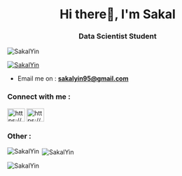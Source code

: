 

<h1 align="center">Hi there👋, I'm Sakal</h1>
<h3 align="center">Data Scientist Student</h3>

<p align="left"> <img src="https://komarev.com/ghpvc/?username=SakalYin&label=Profile%20views&color=brightgreen" alt="SakalYin" /> </p>

<p align="left"> <a href="https://github.com/ryo-ma/github-profile-trophy"><img src="https://github-profile-trophy.vercel.app/?username=SakalYin" alt="SakalYin" /></a> </p>

- Email me on : **sakalyin95@gmail.com**

<h3 align="left">Connect with me :</h3>
<p align="left">
<a href="https://www.linkedin.com/in/sakal-yin-8a7877241/" target="blank"><img align="center" src="https://raw.githubusercontent.com/rahuldkjain/github-profile-readme-generator/master/src/images/icons/Social/linked-in-alt.svg" alt="https://www.linkedin.com/in/sakal-yin-8a7877241/" height="30" width="40" /></a>
<a href="https://www.kaggle.com/sakalyin" target="blank"><img align="center" src="https://raw.githubusercontent.com/rahuldkjain/github-profile-readme-generator/master/src/images/icons/Social/kaggle.svg" alt="https://www.kaggle.com/sakalyin" height="30" width="40" /></a>
</p>

<h3 align="left">Other :</h3>
<p align="left"><img align="left" src="https://github-readme-stats.vercel.app/api/top-langs?username=SakalYin&show_icons=true&locale=en&layout=compact" alt="SakalYin" /></p>

<p align="left">&nbsp;<img align="center" src="https://github-readme-stats.vercel.app/api?username=SakalYin&show_icons=true&locale=en" alt="SakalYin" /></p>

<p><img align="center" src="https://github-readme-streak-stats.herokuapp.com/?user=SakalYin&" alt="SakalYin" /></p>
